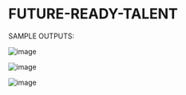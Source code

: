 # FUTURE-READY-TALENT

SAMPLE OUTPUTS:

![image](https://user-images.githubusercontent.com/91055530/179170991-c27a4aaf-be50-45b7-985b-37f9e99d8b05.png)

![image](https://user-images.githubusercontent.com/91055530/179171026-ed27d096-208d-4f36-aac6-1eef1f195659.png)

![image](https://user-images.githubusercontent.com/91055530/179171064-e152c472-d0a8-4e76-997b-69a6294f9cdc.png)
